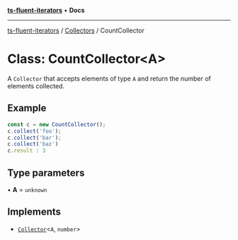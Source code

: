 [**ts-fluent-iterators**](../../../README.md) • **Docs**

---

[ts-fluent-iterators](../../../README.md) / [Collectors](../README.md) / CountCollector

# Class: CountCollector\<A\>

A `Collector` that accepts elements of type `A` and return the number of elements collected.

## Example

```ts
const c = new CountCollector();
c.collect('foo');
c.collect('bar');
c.collect('baz')
c.result : 3
```

## Type parameters

• **A** = `unknown`

## Implements

- [`Collector`](../interfaces/Collector.md)\<`A`, `number`\>
